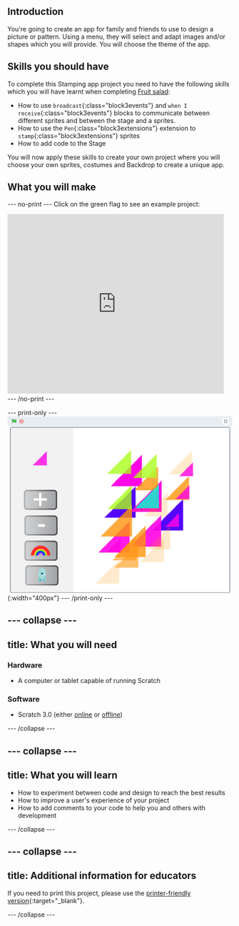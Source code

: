 ## Introduction
You're going to create an app for family and friends to use to design a picture or pattern. Using a menu, they will select and adapt images and/or shapes which you will provide. You will choose the theme of the app.

## Skills you should have
To complete this Stamping app project you need to have the following skills which you will have learnt when completing [Fruit salad](https://learning-admin.raspberrypi.org/en/projects/bfruit-salad):
+ How to use `broadcast`{:class="block3events"} and `when I receive`{:class="block3events"} blocks to communicate between different sprites and between the stage and a sprites.
+ How to use the `Pen`{:class="block3extensions"} extension to `stamp`{:class="block3extensions"} sprites
+ How to add code to the Stage

You will now apply these skills to create your own project where you will choose your own sprites, costumes and Backdrop to create a unique app.

## What you will make
--- no-print ---
Click on the green flag to see an example project:
<div class="scratch-preview">
  <iframe allowtransparency="true" width="485" height="402" src="https://scratch.mit.edu/projects/embed/411774542/?autostart=false" frameborder="0"></iframe>
</div>
--- /no-print ---

--- print-only ---
![Complete project](images/showcase_static.png){:width="400px"}
--- /print-only ---

--- collapse ---
---
title: What you will need
---
### Hardware

+ A computer or tablet capable of running Scratch

### Software

+ Scratch 3.0 (either [online](http://rpf.io/scratchon) or [offline](http://rpf.io/scratchoff))

--- /collapse ---

--- collapse ---
---
title: What you will learn
---

+ How to experiment between code and design to reach the best results
+ How to improve a user's experience of your project 
+ How to add comments to your code to help you and others with development

--- /collapse ---

--- collapse ---
---
title: Additional information for educators
---

If you need to print this project, please use the [printer-friendly version](https://projects.raspberrypi.org/en/projects/stamping-app/print){:target="_blank"}.

--- /collapse ---
